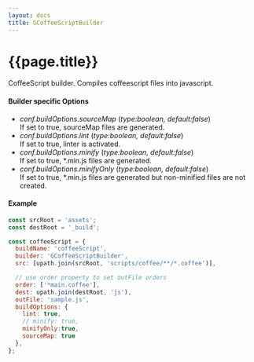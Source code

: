 ```yaml
---
layout: docs
title: GCoffeeScriptBuilder
---
```


# {{page.title}}
CoffeeScript builder. Compiles coffeescript files into javascript.

#### Builder specific Options
  - <em>conf.buildOptions.sourceMap</em> (<i>type:boolean, default:false</i>)<br>
    If set to true, sourceMap files are generated.
  - <em>conf.buildOptions.lint</em> (<i>type:boolean, default:false</i>)<br>
    If set to true, linter is activated.
  - <em>conf.buildOptions.minify</em> (<i>type:boolean, default:false</i>)<br>
    If set to true, *.min.js files are generated.
  - <em>conf.buildOptions.minifyOnly</em> (<i>type:boolean, default:false</i>)<br>
    If set to true, *.min.js files are generated but non-minified files are not created.


#### Example
```javascript
const srcRoot = 'assets';
const destRoot = '_build';

const coffeeScript = {
  buildName: 'coffeeScript',
  builder: 'GCoffeeScriptBuilder',
  src: [upath.join(srcRoot, 'scripts/coffee/**/*.coffee')],

  // use order property to set outFile orders
  order: ['*main.coffee'],
  dest: upath.join(destRoot, 'js'),
  outFile: 'sample.js',
  buildOptions: {
    lint: true,
    // minify: true,
    minifyOnly:true,
    sourceMap: true
  },
};
```
